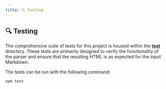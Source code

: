 ```yaml
---
title: 🔍 Testing
---
```



## 🔍 Testing

The comprehensive suite of tests for this project is housed within the **[test](https://github.com/vikiru/parseum/tree/main/test)** directory. These tests are primarily designed to verify the functionality of the parser and ensure that the resulting HTML is as expected for the input Markdown.

The tests can be run with the following command:

```bash
npm test
```